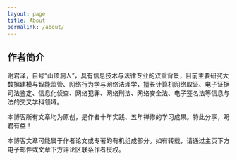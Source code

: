 ```yaml
---
layout: page
title: About
permalink: /about/
---
```


## 作者简介

谢君泽，自号“山顶洞人”，具有信息技术与法律专业的双重背景，目前主要研究大数据建模与智能监管、网络行为学与网络法理学，擅长计算机网络取证、电子证据司法鉴定、信息化侦查、网络犯罪、网络刑法、网络安全法、电子签名法等信息与法的交叉学科领域。

本博客所有文章均为原创，是作者十年实践、五年禅修的学习成果。特此分享，盼君有益！

本博客文章可能属于作者论文或专著的有机组成部分。如有转载，请通过主页下方电子邮件或文章下方评论区联系作者授权。
